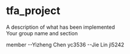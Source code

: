 # tfa_project
A description of what has been implemented  
Your group name and section  

  
member --Yizheng Chen yc3536
       --Jie Lin jl5242
